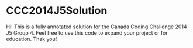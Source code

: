 # CCC2014J5Solution
Hi! 
This is a fully annotated solution for the Canada Coding Challenge 2014 J5 Group 4. 
Feel free to use this code to expand your project or for education.
Thak you!
